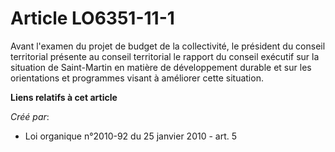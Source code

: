 # Article LO6351-11-1

Avant l'examen du projet de budget de la collectivité, le président du conseil territorial présente au conseil territorial le
rapport du conseil exécutif sur la situation de Saint-Martin en matière de développement durable et sur les orientations et
programmes visant à améliorer cette situation.

**Liens relatifs à cet article**

_Créé par_:

  - Loi organique n°2010-92 du 25 janvier 2010 - art. 5
